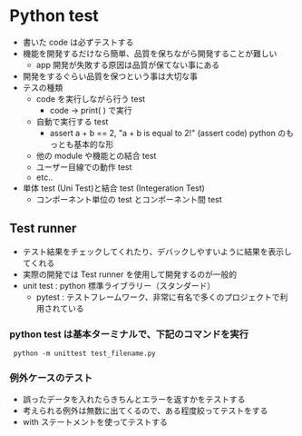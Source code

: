 # Python test
- 書いた code は必ずテストする
- 機能を開発するだけなら簡単、品質を保ちながら開発することが難しい
  - app 開発が失敗する原因は品質が保てない事にある
- 開発をするぐらい品質を保つという事は大切な事
- テスの種類
  - code を実行しながら行う test
    - code -> print( ) で実行
  - 自動で実行する test
    - assert a + b == 2, "a + b is equal to 2!" (assert code) python のもっとも基本的な形
  - 他の module や機能との結合 test
  - ユーザー目線での動作 test
  - etc..
- 単体 test (Uni Test)と結合 test (Integeration Test)
   - コンポーネント単位の test とコンポーネント間 test
## Test runner
- テスト結果をチェックしてくれたり、デバックしやすいように結果を表示してくれる
- 実際の開発では Test runner を使用して開発するのが一般的
- unit test : python 標準ライブラリー（スタンダード）
  - pytest : テストフレームワーク、非常に有名で多くのプロジェクトで利用されている
### python test は基本ターミナルで、下記のコマンドを実行
     python -m unittest test_filename.py
### 例外ケースのテスト
- 誤ったデータを入れたらきちんとエラーを返すかをテストする
- 考えられる例外は無数に出てくるので、ある程度絞ってテストをする
- with ステートメントを使ってテストする
